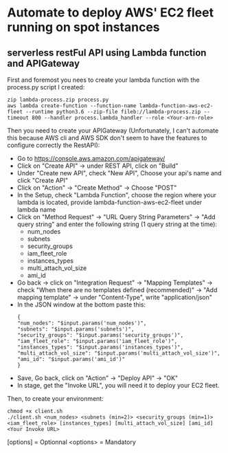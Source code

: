 # Automate to deploy AWS' EC2 fleet running on spot instances

## serverless restFul API using Lambda function and APIGateway

First and foremost you nees to create your lambda function with the process.py script I created:
```
zip lambda-process.zip process.py
aws lambda create-function --function-name lambda-function-aws-ec2-fleet --runtime python3.6 --zip-file fileb://lambda-process.zip --timeout 800 --handler process.lambda_handler --role <Your-arn-role>
```

Then you need to create your APIGateway (Unfortunately, I can't automate this because AWS cli and AWS SDK don't seem to have the features to configure correctly the RestAPI):

-   Go to https://console.aws.amazon.com/apigateway/
-   Click on "Create API" -> under REST API, click on "Build"
-   Under "Create new API", check "New API", Choose your api's name and click "Create API"
-   Click on "Action" -> "Create Method" -> Choose "POST"
-   In the Setup, check "Lambda Function", choose the region where your lambda is located, provide lambda-function-aws-ec2-fleet under lambda name
-   Click on "Method Request" -> "URL Query String Parameters" -> "Add query string" and enter the following string (1 query string at the time):
    -   num_nodes
    -   subnets
    -   security_groups
    -   iam_fleet_role
    -   instances_types
    -   multi_attach_vol_size
    -   ami_id
-   Go back -> click on "Integration Request" -> "Mapping Templates" -> check "When there are no templates defined (recommended)" -> "Add mapping template" -> under "Content-Type", write "application/json"
-   In the JSON window at the bottom paste this:
    ```
    {
    "num_nodes": "$input.params('num_nodes')",
    "subnets": "$input.params('subnets')",
    "security_groups": "$input.params('security_groups')",
    "iam_fleet_role": "$input.params('iam_fleet_role')",
    "instances_types": "$input.params('instances_types')",
    "multi_attach_vol_size": "$input.params('multi_attach_vol_size')",
    "ami_id": "$input.params('ami_id')"
    }
    ```
-   Save, Go back, click on "Action" -> "Deploy API" -> "OK"
-   In stage, get the "Invoke URL", you will need it to deploy your EC2 fleet.

Then, to create your environment:
```
chmod +x client.sh
./client.sh <num_nodes> <subnets (min=2)> <security_groups (min=1)> <iam_fleet_role> [instances_types] [multi_attach_vol_size] [ami_id] <Your Invoke URL>
```

[options] = Optionnal
\<options\> = Mandatory
